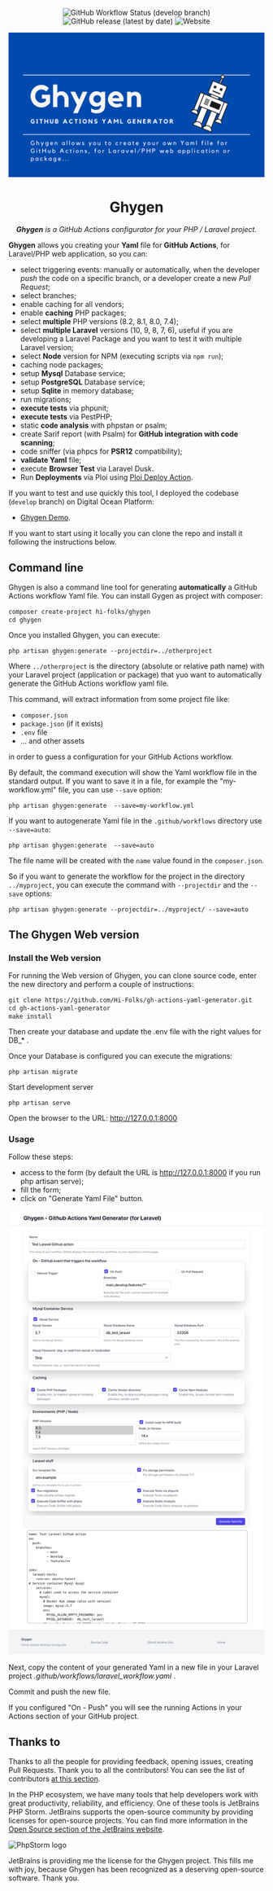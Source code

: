 <p align=center>
    <img src="https://img.shields.io/github/actions/workflow/status/Hi-Folks/gh-actions-yaml-generator/check-php.yml?branch=develop&style=for-the-badge" alt="GitHub Workflow Status (develop branch)">
    <img src="https://img.shields.io/github/v/release/Hi-Folks/gh-actions-yaml-generator?style=for-the-badge" alt="GitHub release (latest by date)">
    <img src="https://img.shields.io/website?label=Demo%20Site&style=for-the-badge&url=https%3A%2F%2Fghygen.hi-folks.dev%2F" alt="Website">
</p>

![Ghygen](ghygen-github-actions-yaml-generator-laravel.png "Ghygen")

<h1 align=center>
    Ghygen
</h1>

<p align=center>
    <i><b>Ghygen</b> is a GitHub Actions configurator for your PHP / Laravel project.</i>
</p>

__Ghygen__ allows you creating your __Yaml__ file for __GitHub Actions__, for Laravel/PHP web application,  so you can:

- select triggering events: manually or automatically, when the developer _push_ the code on a specific branch, or a developer create a new _Pull Request_;
- select branches;
- enable caching for all vendors;
- enable __caching__ PHP packages;
- select __multiple__ PHP versions (8.2, 8.1, 8.0, 7.4);
- select __multiple Laravel__ versions (10, 9, 8, 7, 6), useful if you are developing a Laravel Package and you want to test it with multiple Laravel version;
- select __Node__ version for NPM (executing scripts via `npm run`);
- caching node packages;
- setup __Mysql__ Database service;
- setup __PostgreSQL__ Database service;
- setup __Sqlite__ in memory database;
- run migrations;
- __execute tests__ via phpunit;
- __execute tests__ via PestPHP;
- static __code analysis__ with phpstan or psalm;
- create Sarif report (with Psalm) for __GitHub integration with code scanning__;
- code sniffer (via phpcs for __PSR12__ compatibility);
- __validate Yaml__ file;
- execute __Browser Test__ via Laravel Dusk.
- Run __Deployments__ via Ploi using [Ploi Deploy Action](https://github.com/Glennmen/ploi-deploy-action).

If you want to test and use quickly this tool, I deployed the codebase (`develop` branch) on Digital Ocean Platform:

- [Ghygen Demo](https://ghygen.hi-folks.dev/).

If you want to start using it locally you can clone the repo and install it following the instructions below.

## Command line
Ghygen is also a command line tool for generating **automatically** a GitHub Actions workflow Yaml file.
You can install Gygen as project with composer:
```shell
composer create-project hi-folks/ghygen
cd ghygen
```
Once you installed Ghygen, you can execute:
```shell
php artisan ghygen:generate --projectdir=../otherproject
```
Where `../otherproject` is the directory (absolute or relative path name) with your Laravel project (application or package) that yuo want to automatically generate the GitHub Actions workflow yaml file.

This command, will extract information from some project file like:
- `composer.json`
- `package.json` (if it exists)
- `.env` file
- ... and other assets 

in order to guess a configuration for your GitHub Actions workflow.

By default, the command execution will show the Yaml workflow file in the standard output. If you want to save it in a file, for example the "my-workflow.yml" file, you can use `--save` option:
```shell
php artisan ghygen:generate  --save=my-workflow.yml
```

If you want to autogenerate Yaml file in the `.github/workflows` directory use `--save=auto`:

```shell
php artisan ghygen:generate  --save=auto
```

The file name will be created with the `name` value found in the `composer.json`.

So if you want to generate the workflow for the project in the directory `../myproject`, you can execute the command with `--projectdir` and the `--save` options:

```shell
php artisan ghygen:generate --projectdir=../myproject/ --save=auto
```

## The Ghygen Web version
### Install the Web version

For running the Web version of Ghygen, you can clone source code, enter the new directory and perform a couple of instructions:
```shell
git clone https://github.com/Hi-Folks/gh-actions-yaml-generator.git
cd gh-actions-yaml-generator
make install
```
Then create your database and update the .env file with the right values for DB_* .

Once your Database is configured you can execute the migrations:
```shell
php artisan migrate
```
Start development server
```shell
php artisan serve
```
Open the browser to the URL: http://127.0.0.1:8000

### Usage
Follow these steps:
- access to the form (by default the URL is http://127.0.0.1:8000 if you run php artisan serve);
- fill the form;
- click on "Generate Yaml File" button.

![github-actions-generator-laravel](github-actions-generator-laravel.png "github-actions-generator-laravel")

Next, copy the content of your generated Yaml in a new file in your Laravel project _.github/workflows/laravel_workflow.yaml_ .

Commit and push the new file.

If you configured "On - Push" you will see the running Actions in your Actions section of your GitHub project.

## Thanks to

Thanks to all the people for providing feedback, opening issues, creating Pull Requests.
Thank you to all the contributors! You can see the list of contributors [at this section](https://github.com/Hi-Folks/gh-actions-yaml-generator/graphs/contributors).

In the PHP ecosystem, we have many tools that help developers work with great productivity, reliability, and efficiency. One of these tools is JetBrains PHP Storm.
JetBrains supports the open-source community by providing licenses for open-source projects.
You can find more information in the [Open Source section of the JetBrains website](https://jb.gg/OpenSourceSupport).

<img src="https://resources.jetbrains.com/storage/products/company/brand/logos/PhpStorm_icon.png" alt= "PhpStorm logo" width="128" height="128">


JetBrains is providing me the license for the Ghygen project.
This fills me with joy, because Ghygen has been recognized as a deserving open-source software.
Thank you.
